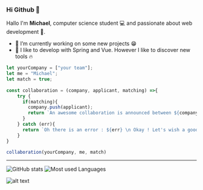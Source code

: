 ### Hi Github 👋

Hallo I'm **Michael**, computer science student 💻 and passionate about web development 💪.


- 🔭 I’m currently working on some new projects 😁
- 🤔 I like to develop with Spring and Vue. However I like to discover new tools 🔥

```javascript
let yourCompany = ["your team"];
let me = "Michael";
let match = true;
 
const collaboration = (company, applicant, matching) =>{  
    try {
      if(matching){
        company.push(applicant);
        return `An awesome collaboration is announced between ${company[0]} and ${company[1]} 🤩`;
      }
    } catch (err){
      return `Oh there is an error : ${err} \n Okay ! Let's wish a good continuation 🙂`;
    }  
}

collaboration(yourCompany, me, match)
```

---

![GitHub stats](https://github-readme-stats.vercel.app/api?username=michael-mb&theme=highcontrast&show_icons=true)
![Most used Languages](https://github-readme-stats.vercel.app/api/top-langs/?username=michael-mb)

![alt text](https://komarev.com/ghpvc/?username=michael-mb&label=Profile%20views&color=0e75b6&style=flat "Viewers")
